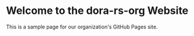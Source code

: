 <!DOCTYPE html>
<html lang="en">

<head>
  <meta charset="UTF-8">
  <title>My Org's Website</title>
</head>

<body>
  <h1>Welcome to the dora-rs-org Website</h1>
  <p>This is a sample page for our organization's GitHub Pages site.</p>
</body>

</html>
